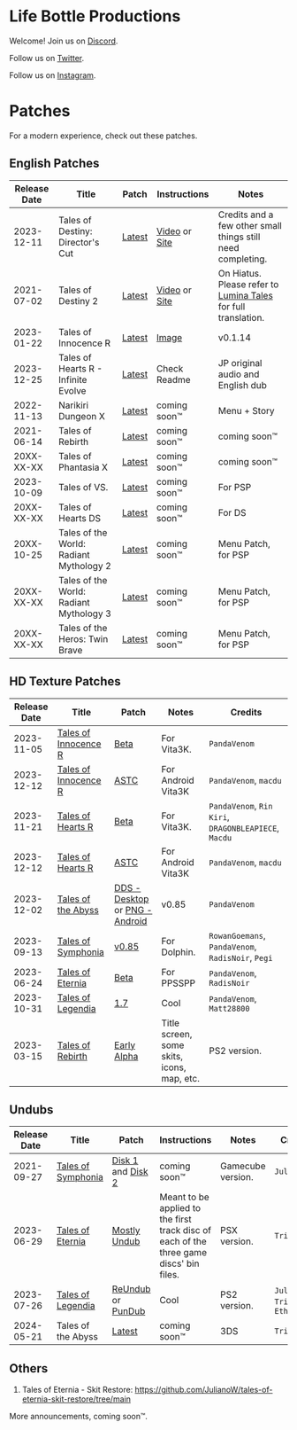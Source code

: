 <!--

Instructions to Edit this site:
1. Download NPM: https://nodejs.org/en/download/
2. Clone this repository: git clone https://github.com/lifebottle/lifebottle.github.io.git
3. Go to the root of this repository in your favorite terminal
4. Update npm if needed: npm install -g npm@9.1.2
5. Install docsify: npm i docsify-cli -g
6. If this is your first time, run this command: docsify init
7. Any time you need to render this site locally: docsify serve

-->

# Life Bottle Productions
Welcome!  Join us on [Discord](https://discord.com/invite/NUvvgUtdXW).

Follow us on [Twitter](https://x.com/LifeBottleProd).

Follow us on [Instagram](https://www.instagram.com/lifebottleproductions).

# Patches
For a modern experience, check out these patches.

## English Patches

| Release Date | Title | Patch | Instructions | Notes |
| ------------ | ----- | ----- | ------------ | ----- |
| 2023-12-11 | Tales of Destiny: Director's Cut | [Latest](https://github.com/lifebottle/Tales-of-Destiny-DC/releases/latest) | [Video](https://www.youtube.com/watch?v=Kx5pPlKWjQE) or [Site](https://www.lifebottle.org/#/./other/xdelta3/index) | Credits and a few other small things still need completing. |
| 2021-07-02 | Tales of Destiny 2 | [Latest](https://github.com/lifebottle/Tales-of-Destiny-2/releases/latest) | [Video](https://www.youtube.com/watch?v=Kx5pPlKWjQE) or [Site](https://www.lifebottle.org/#/./other/xdelta3/index) | On Hiatus. Please refer to [Lumina Tales](https://luminatales.net/) for full translation. |
| 2023-01-22 | Tales of Innocence R | [Latest](https://github.com/lifebottle/Tales-of-Innocence-R/releases/latest) | [Image](https://cdn.discordapp.com/attachments/857033352137539625/878843458608054322/how_to.png) | v0.1.14 |
| 2023-12-25 | Tales of Hearts R - Infinite Evolve | [Latest](https://github.com/lifebottle/Tales-of-Hearts-R-Infinite-Evolve/releases/latest) | Check Readme | JP original audio and English dub |
| 2022-11-13 | Narikiri Dungeon X | [Latest](https://github.com/lifebottle/Narikiri-Dungeon-X/releases/latest) | coming soon™ | Menu + Story |
| 2021-06-14 | Tales of Rebirth | [Latest](https://github.com/lifebottle/Tales-of-Rebirth/releases/latest) | coming soon™ | coming soon™ |
| 20XX-XX-XX | Tales of Phantasia X | [Latest](https://github.com/lifebottle/Tales-of-Phantasia-X/releases/latest) | coming soon™ | coming soon™ |
| 2023-10-09 | Tales of VS. | [Latest](https://github.com/lifebottle/Tales-of-VS/releases/latest) | coming soon™ | For PSP | 
| 20XX-XX-XX | Tales of Hearts DS | [Latest](https://github.com/lifebottle/Tales-of-Hearts-DS/releases/latest) | coming soon™ | For DS | 
| 20XX-10-25 | Tales of the World: Radiant Mythology 2 | [Latest](https://github.com/lifebottle/Radiant-Mythology-2/releases/latest) | coming soon™ | Menu Patch, for PSP | 
| 20XX-XX-XX | Tales of the World: Radiant Mythology 3 | [Latest](https://github.com/lifebottle/Radiant-Mythology-3/releases/latest) | coming soon™ | Menu Patch, for PSP | 
| 20XX-XX-XX | Tales of the Heros: Twin Brave | [Latest](https://github.com/lifebottle/Twin-Brave/releases/latest) | coming soon™ | Menu Patch, for PSP | 


## HD Texture Patches

| Release Date | Title | Patch | Notes | Credits |
| ------------ | ----- | ----- | ------------ | ----- |
| 2023-11-05 | [Tales of Innocence R](https://discord.com/channels/818214215365427320/1170759743720132718/1170768761435984043) | [Beta](https://www.mediafire.com/file_premium/rbp7rga09frne6g/ToIR_HDtextures_Beta.7z/file) | For Vita3K. | `PandaVenom` |
| 2023-12-12 | [Tales of Innocence R](https://discord.com/channels/818214215365427320/1170759743720132718/1184139582569193522) | [ASTC](https://www.mediafire.com/file/k84h6nj1bx1r1he/PCSG00009.7z/file) | For Android Vita3K | `PandaVenom`, `macdu` |
| 2023-11-21 | [Tales of Hearts R](https://discord.com/channels/818214215365427320/1170760380394516510/1176682076100100239) | [Beta](https://www.mediafire.com/file/54su9ulmfsdpew1/ToHR_HDtextures_Beta.7z/file) | For Vita3K. | `PandaVenom`, `Rin Kiri`, `DRAGONBLEAPIECE`, `Macdu` |
| 2023-12-12 | [Tales of Hearts R](https://discord.com/channels/818214215365427320/1170760380394516510/1184078951656722575) | [ASTC](https://www.mediafire.com/file_premium/cxltu6qco9r1bjj/PCSE00429.7z/file) | For Android Vita3K | `PandaVenom`, `macdu` |
| 2023-12-02 | [Tales of the Abyss](https://discord.com/channels/818214215365427320/964614110992035940/1180596903428239492) | [DDS - Desktop](https://www.mediafire.com/file_premium/67sx4znl39ydtt0/SLUS-21386_TotA_0.99.7z/file) or [PNG - Android](https://www.mediafire.com/file/oysjc6xkjob2ezt/SLUS-21386_TotA_v99_PNG.7z/file) | v0.85 | `PandaVenom` |
| 2023-09-13 | [Tales of Symphonia](https://discord.com/channels/818214215365427320/892396255123226644/1151594445305815102) | [v0.85](https://www.mediafire.com/file_premium/fcj05msig8bpnyw/GQSEAF.7z/file) | For Dolphin. | `RowanGoemans`, `PandaVenom`,  `RadisNoir`, `Pegi` |
| 2023-06-24 | [Tales of Eternia](https://discord.com/channels/818214215365427320/1096745289899048961/1122288872013959208) | [Beta](https://www.mediafire.com/file_premium/908ct2742nig444/EterniaPSP_HD_UI_Beta_01.7z/file) | For PPSSPP | `PandaVenom`, `RadisNoir` |
| 2023-10-31 | [Tales of Legendia](https://discord.com/channels/818214215365427320/1042189886494617661/1042475543477633084) | [1.7](https://www.mediafire.com/file_premium/lsfo6rm4x78lm93/SLUS-21201_HDremaster_v.1.7.7z/file) | Cool | `PandaVenom`, `Matt28800` |
| 2023-03-15 | [Tales of Rebirth](https://discord.com/channels/818214215365427320/1085703263552286751/1085759000445980722) | [Early Alpha](https://mega.nz/file/zd4gEB7T#i8wm4WSr_ECva1t7rVFwVoRBV0rZoPEehoL_QLEErgo) | Title screen, some skits, icons, map, etc. | PS2 version. |

## Undubs

| Release Date | Title | Patch | Instructions | Notes | Credits |
| ------------ | ----- | ----- | ------------ | ----- | ------- |
| 2021-09-27 | [Tales of Symphonia](https://github.com/JulianoW/Tales-of-Symphonia-NGC-Undub/releases) | [Disk 1](https://github.com/JulianoW/Tales-of-Symphonia-NGC-Undub/releases/download/V2.0_BETA/Tales.of.Symphonia.Undub.Disc.1.xdelta3) and [Disk 2](https://github.com/JulianoW/Tales-of-Symphonia-NGC-Undub/releases/download/V2.0_BETA/Tales.of.Symphonia.Undub.Disc.2.xdelta3)| coming soon™ | Gamecube version. | `Julian` |
| 2023-06-29 | [Tales of Eternia](https://discord.com/channels/818214215365427320/845677992575238224/1123981617971605514) | [Mostly Undub](https://drive.google.com/file/d/1hAqsTuF11WYhGV9AIbeDI03DpxLFh2-J/view?usp=drive_link)| Meant to be applied to the first track disc of each of the three game discs' bin files. | PSX version. | `Trixarian` |
| 2023-07-26 | [Tales of Legendia](https://github.com/lifebottle/Tales-of-Legendia-Undub/releases/tag/Release) | [ReUndub](https://github.com/lifebottle/Tales-of-Legendia-Undub/releases/download/Release/ToL-ReUndub-1.3.zip) or [PunDub](https://github.com/lifebottle/Tales-of-Legendia-Undub/releases/download/Release/ToL-Pundub-1.2.zip) | Cool | PS2 version. | `Julian`, `Trixarian`, `Ethanol` |
| 2024-05-21 | Tales of the Abyss | [Latest](https://drive.google.com/drive/folders/1FlbT3046Rr5iU-YVcFTNKj_jrX_2AN72) | coming soon™ | 3DS | `Trixarian` |

## Others
1. Tales of Eternia - Skit Restore: https://github.com/JulianoW/tales-of-eternia-skit-restore/tree/main


More announcements, coming soon™.
